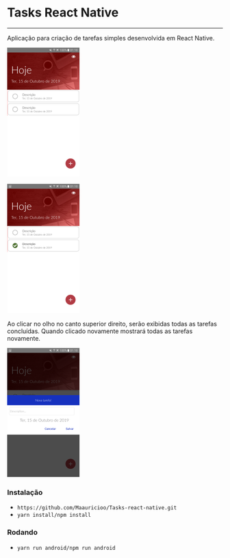 <h1>Tasks React Native</h1>
<hr>
<p>Aplicação para criação de tarefas simples desenvolvida em React Native.</p>

![](src/img/Screenshot_1.png)

![](src/img/Screenshot_2.png)

<p>Ao clicar no olho no canto superior direito, serão exibidas todas as tarefas concluídas. Quando clicado novamente mostrará todas as tarefas novamente.</p>

![](src/img/Screenshot_3.png)

<h3>Instalação</h3>
<ul>

<li><code>https://github.com/Maauricioo/Tasks-react-native.git</code></li>
<li><code>yarn install/npm install</code></li>

</ul>

<h3>Rodando</h3>
<ul>

<li><code>yarn run android/npm run android</code></li>

</ul>
